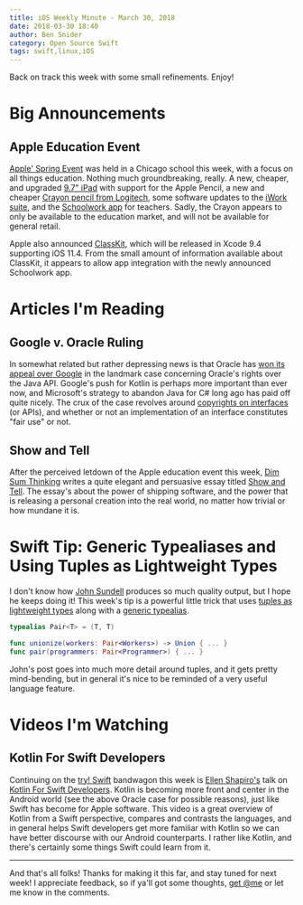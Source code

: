 ```yaml
---
title: iOS Weekly Minute - March 30, 2018
date: 2018-03-30 18:40
author: Ben Snider
category: Open Source Swift
tags: swift,linux,iOS
---
```


Back on track this week with some small refinements. Enjoy!

# Big Announcements

## Apple Education Event

[Apple' Spring Event](https://www.apple.com/apple-events/march-2018/) was held in a Chicago school this week, with a focus on all things education. Nothing much groundbreaking, really. A new, cheaper, and upgraded [9.7" iPad](https://www.apple.com/ipad-9.7/) with support for the Apple Pencil, a new and cheaper [Crayon pencil from Logitech](https://www.logitech.com/en-us/product/crayon), some software updates to the [iWork suite](https://www.theverge.com/2018/3/27/17156316/apple-iwork-smart-annotation-pages), and the [Schoolwork app](https://www.apple.com/education/teaching-tools/) for teachers. Sadly, the Crayon appears to only be available to the education market, and will not be available for general retail.

Apple also announced [ClassKit](https://developer.apple.com/classkit/), which will be released in Xcode 9.4 supporting iOS 11.4. From the small amount of information available about ClassKit, it appears to allow app integration with the newly announced Schoolwork app.

# Articles I'm Reading

## Google v. Oracle Ruling

In somewhat related but rather depressing news is that Oracle has [won its appeal over Google](https://www.bloomberg.com/news/articles/2018-03-27/oracle-wins-revival-of-billion-dollar-case-against-google) in the landmark case concerning Oracle's rights over the Java API. Google's push for Kotlin is perhaps more important than ever now, and Microsoft's strategy to abandon Java for C# long ago has paid off quite nicely. The crux of the case revolves around [copyrights on interfaces](https://techcrunch.com/2015/11/03/copyright-captures-apis-a-new-caution-for-developers/) (or APIs), and whether or not an implementation of an interface constitutes "fair use" or not.

## Show and Tell

After the perceived letdown of the Apple education event this week, [Dim Sum Thinking](https://dimsumthinking.com/) writes a quite elegant and persuasive essay titled [Show and Tell](https://dimsumthinking.com/Blog/2018/03/28-ShowAndTell.html). The essay's about the power of shipping software, and the power that is releasing a personal creation into the real world, no matter how trivial or how mundane it is.

# Swift Tip: Generic Typealiases and Using Tuples as Lightweight Types

I don't know how [John Sundell](https://twitter.com/johnsundell) produces so much quality output, but I hope he keeps doing it! This week's tip is a powerful little trick that uses [tuples as lightweight types](https://www.swiftbysundell.com/posts/using-tuples-as-lightweight-types-in-swift) along with a [generic typealias](https://twitter.com/johnsundell/status/979059265238388739).

```swift
typealias Pair<T> = (T, T)

func unionize(workers: Pair<Workers>) -> Union { ... }
func pair(programmers: Pair<Programmer>) { ... }
```

John's post goes into much more detail around tuples, and it gets pretty mind-bending, but in general it's nice to be reminded of a very useful language feature.

# Videos I'm Watching

## Kotlin For Swift Developers

Continuing on the [try! Swift](https://www.youtube.com/playlist?list=PLCl5NM4qD3u92PwamgwWr3e_j3GmKRVTs) bandwagon this week is [Ellen Shapiro's](https://twitter.com/designatednerd) talk on [Kotlin For Swift Developers](https://www.youtube.com/watch?v=JK2s6n80Sl8). Kotlin is becoming more front and center in the Android world (see the above Oracle case for possible reasons), just like Swift has become for Apple software. This video is a great overview of Kotlin from a Swift perspective, compares and contrasts the languages, and in general helps Swift developers get more familiar with Kotlin so we can have better discourse with our Android counterparts. I rather like Kotlin, and there's certainly some things Swift could learn from it.

---

And that's all folks! Thanks for making it this far, and stay tuned for next week! I appreciate feedback, so if ya'll got some thoughts, [get @me](https://twitter.com/benatbensnider) or let me know in the comments.